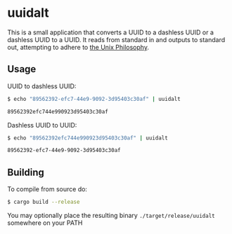# uuidalt

This is a small application that converts a UUID to a dashless UUID or a dashless UUID to a UUID. It reads from standard in and outputs to standard out, attempting to adhere to [the Unix Philosophy](https://homepage.cs.uri.edu/~thenry/resources/unix_art/ch01s06.html).

## Usage
UUID to dashless UUID:
```sh
$ echo "89562392-efc7-44e9-9092-3d95403c30af" | uuidalt

89562392efc744e990923d95403c30af
```
Dashless UUID to UUID:
```sh
$ echo "89562392efc744e990923d95403c30af" | uuidalt

89562392-efc7-44e9-9092-3d95403c30af
```
## Building
To compile from source do:
```sh
$ cargo build --release
```
You may optionally place the resulting binary `./target/release/uuidalt` somewhere on your PATH

